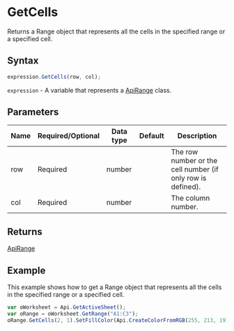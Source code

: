 # GetCells

Returns a Range object that represents all the cells in the specified range or a specified cell.

## Syntax

```javascript
expression.GetCells(row, col);
```

`expression` - A variable that represents a [ApiRange](../ApiRange.md) class.

## Parameters

| **Name** | **Required/Optional** | **Data type** | **Default** | **Description** |
| ------------- | ------------- | ------------- | ------------- | ------------- |
| row | Required | number |  | The row number or the cell number (if only row is defined). |
| col | Required | number |  | The column number. |

## Returns

[ApiRange](../../ApiRange/ApiRange.md)

## Example

This example shows how to get a Range object that represents all the cells in the specified range or a specified cell.

```javascript editor-xlsx
var oWorksheet = Api.GetActiveSheet();
var oRange = oWorksheet.GetRange("A1:C3");
oRange.GetCells(2, 1).SetFillColor(Api.CreateColorFromRGB(255, 213, 191));
```
